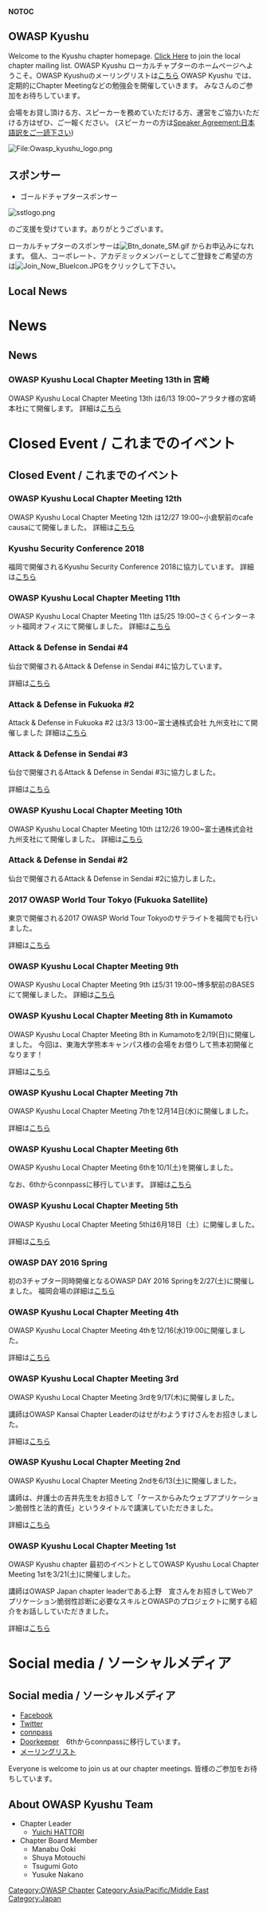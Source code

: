 __NOTOC__

## OWASP Kyushu

Welcome to the Kyushu chapter homepage. [Click
Here](https://lists.owasp.org/mailman/listinfo/owasp-kyushu) to join the
local chapter mailing list.
OWASP Kyushu ローカルチャプターのホームページへようこそ。OWASP
Kyushuのメーリングリストは[こちら](https://lists.owasp.org/mailman/listinfo/owasp-kyushu)
OWASP Kyushu では、定期的にChapter Meetingなどの勉強会を開催していきます。
みなさんのご参加をお待ちしています。

会場をお貸し頂ける方、スピーカーを務めていただける方、運営をご協力いただける方はぜひ、ご一報ください。
(スピーカーの方は[Speaker
Agreement:日本語訳をご一読下さい](Speaker_Agreement:日本語訳 "wikilink"))

![<File:Owasp_kyushu_logo.png>](Owasp_kyushu_logo.png
"File:Owasp_kyushu_logo.png")

## スポンサー

  - ゴールドチャプタースポンサー

![sstlogo.png](sstlogo.png "sstlogo.png")

のご支援を受けています。ありがとうございます。

ローカルチャプターのスポンサーは![Btn_donate_SM.gif](Btn_donate_SM.gif
"Btn_donate_SM.gif") からお申込みになれます。
個人、コーポレート、アカデミックメンバーとしてご登録をご希望の方は![Join_Now_BlueIcon.JPG](Join_Now_BlueIcon.JPG
"Join_Now_BlueIcon.JPG")をクリックして下さい。

## Local News

# News

## News

### OWASP Kyushu Local Chapter Meeting 13th in 宮崎

OWASP Kyushu Local Chapter Meeting 13th は6/13
19:00\~アラタナ様の宮崎本社にて開催します。
詳細は[こちら](https://owasp-kyushu.connpass.com/event/130487/)

# Closed Event / これまでのイベント

## Closed Event / これまでのイベント

### OWASP Kyushu Local Chapter Meeting 12th

OWASP Kyushu Local Chapter Meeting 12th は12/27 19:00\~小倉駅前のcafe
causaにて開催しました。
詳細は[こちら](https://owasp-kyushu.connpass.com/event/111653/)

### Kyushu Security Conference 2018

福岡で開催されるKyushu Security Conference 2018に協力しています。
詳細は[こちら](https://kyusec.student-kyushu.org/)

### OWASP Kyushu Local Chapter Meeting 11th

OWASP Kyushu Local Chapter Meeting 11th は5/25
19:00\~さくらインターネット福岡オフィスにて開催しました。
詳細は[こちら](https://owasp-kyushu.connpass.com/event/87616/)

### Attack & Defense in Sendai \#4

仙台で開催されるAttack & Defense in Sendai \#4に協力しています。

詳細は[こちら](https://owaspnatori.connpass.com/event/86357/)

### Attack & Defense in Fukuoka \#2

Attack & Defense in Fukuoka \#2 は3/3 13:00\~富士通株式会社 九州支社にて開催しました
詳細は[こちら](https://owasp-kyushu.connpass.com/event/80013/)

### Attack & Defense in Sendai \#3

仙台で開催されるAttack & Defense in Sendai \#3に協力しました。

詳細は[こちら](https://owaspnatori.connpass.com/event/77541/)

### OWASP Kyushu Local Chapter Meeting 10th

OWASP Kyushu Local Chapter Meeting 10th は12/26 19:00\~富士通株式会社
九州支社にて開催しました。
詳細は[こちら](https://owasp-kyushu.connpass.com/event/74411/)

### Attack & Defense in Sendai \#2

仙台で開催されるAttack & Defense in Sendai \#2に協力しました。

### 2017 OWASP World Tour Tokyo (Fukuoka Satellite)

東京で開催される2017 OWASP World Tour Tokyoのサテライトを福岡でも行いました。

詳細は[こちら](https://owasp-kyushu.connpass.com/event/66416/)

### OWASP Kyushu Local Chapter Meeting 9th

OWASP Kyushu Local Chapter Meeting 9th は5/31
19:00\~博多駅前のBASESにて開催しました。
詳細は[こちら](https://owasp-kyushu.connpass.com/event/56763/)

### OWASP Kyushu Local Chapter Meeting 8th in Kumamoto

OWASP Kyushu Local Chapter Meeting 8th in Kumamotoを2/19(日)に開催しました。
今回は、東海大学熊本キャンパス様の会場をお借りして熊本初開催となります！

詳細は[こちら](https://owasp-kyushu.connpass.com/event/46021/)

### OWASP Kyushu Local Chapter Meeting 7th

OWASP Kyushu Local Chapter Meeting 7thを12月14日(水)に開催しました。

詳細は[こちら](https://owasp-kyushu.connpass.com/event/46041/)

### OWASP Kyushu Local Chapter Meeting 6th

OWASP Kyushu Local Chapter Meeting 6thを10/1(土)を開催しました。

なお、6thからconnpassに移行しています。
詳細は[こちら](http://owasp-kyushu.connpass.com/event/41144/)

### OWASP Kyushu Local Chapter Meeting 5th

OWASP Kyushu Local Chapter Meeting 5thは6月18日（土）に開催しました。

詳細は[こちら](https://owasp-kyushu.doorkeeper.jp/events/46781)

### OWASP DAY 2016 Spring

初の3チャプター同時開催となるOWASP DAY 2016 Springを2/27(土)に開催しました。
福岡会場の詳細は[こちら](https://owasp-kyushu.doorkeeper.jp/events/39052)

### OWASP Kyushu Local Chapter Meeting 4th

OWASP Kyushu Local Chapter Meeting 4thを12/16(水)19:00に開催しました。

詳細は[こちら](https://owasp-kyushu.doorkeeper.jp/events/34704)

### OWASP Kyushu Local Chapter Meeting 3rd

OWASP Kyushu Local Chapter Meeting 3rdを9/17(木)に開催しました。

講師はOWASP Kansai Chapter Leaderのはせがわようすけさんをお招きしました。

詳細は[こちら](https://owasp-kyushu.doorkeeper.jp/events/29589)

### OWASP Kyushu Local Chapter Meeting 2nd

OWASP Kyushu Local Chapter Meeting 2ndを6/13(土)に開催しました。

講師は、弁護士の吉井先生をお招きして「ケースからみたウェブアプリケーション脆弱性と法的責任」というタイトルで講演していただきました。

詳細は[こちら](https://owasp-kyushu.doorkeeper.jp/events/24859)

### OWASP Kyushu Local Chapter Meeting 1st

OWASP Kyushu chapter 最初のイベントとしてOWASP Kyushu Local Chapter Meeting
1stを3/21(土)に開催しました。

講師はOWASP Japan chapter
leaderである上野　宣さんをお招きしてWebアプリケーション脆弱性診断に必要なスキルとOWASPのプロジェクトに関する紹介をお話ししていただきました。

詳細は[こちら](https://owasp-kyushu.doorkeeper.jp/events/21811)

# Social media / ソーシャルメディア

## Social media / ソーシャルメディア

  - [Facebook](https://www.facebook.com/owaspkyushu)
  - [Twitter](https://twitter.com/owaspKyushu)
  - [connpass](http://owasp-kyushu.connpass.com/)
  - [Doorkeeper](http://owasp-kyushu.doorkeeper.jp/)　6thからconnpassに移行しています。
  - [メーリングリスト](https://lists.owasp.org/mailman/listinfo/owasp-kyushu)

Everyone is welcome to join us at our chapter meetings.
皆様のご参加をお待ちしています。

<headertabs></headertabs>

## About OWASP Kyushu Team

  - Chapter Leader
      - [Yuichi HATTORI](mailto:yuichi.hattori@owasp.org)
  - Chapter Board Member
      - Manabu Ooki
      - Shuya Motouchi
      - Tsugumi Goto
      - Yusuke Nakano

[Category:OWASP Chapter](Category:OWASP_Chapter "wikilink")
[Category:Asia/Pacific/Middle
East](Category:Asia/Pacific/Middle_East "wikilink")
[Category:Japan](Category:Japan "wikilink")